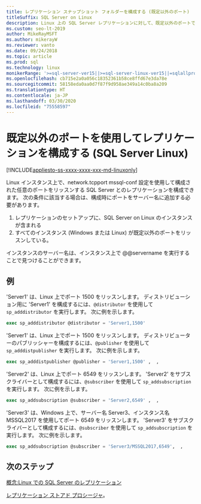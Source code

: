 ```yaml
---
title: レプリケーション スナップショット フォルダーを構成する (既定以外のポート)
titleSuffix: SQL Server on Linux
description: Linux 上の SQL Server レプリケーションに対して、既定以外のポートでスナップショット フォルダーの共有を構成する方法について説明します。
ms.custom: seo-lt-2019
author: MikeRayMSFT
ms.author: mikerayW
ms.reviewer: vanto
ms.date: 09/24/2018
ms.topic: article
ms.prod: sql
ms.technology: linux
monikerRange: '>=sql-server-ver15||>=sql-server-linux-ver15||=sqlallproducts-allversions'
ms.openlocfilehash: cb715e2a0a056c18352361b58ce8ffd67e3da78e
ms.sourcegitcommit: 58158eda0aa0d7f87f9d958ae349a14c0ba8a209
ms.translationtype: HT
ms.contentlocale: ja-JP
ms.lasthandoff: 03/30/2020
ms.locfileid: "75558597"
---
```

# <a name="configure-replication-with-non-default-ports-sql-server-linux"></a>既定以外のポートを使用してレプリケーションを構成する (SQL Server Linux)

[!INCLUDE[appliesto-ss-xxxx-xxxx-xxx-md-linuxonly](../includes/appliesto-ss-xxxx-xxxx-xxx-md-linuxonly.md)]

Linux インスタンス上で、network.tcpport mssql-conf 設定を使用して構成された任意のポートをリッスンする SQL Server とのレプリケーションを構成できます。 次の条件に該当する場合は、構成時にポートをサーバー名に追加する必要があります。

1. レプリケーションのセットアップに、SQL Server on Linux のインスタンスが含まれる
2. すべてのインスタンス (Windows または Linux) が既定以外のポートをリッスンしている。 

インスタンスのサーバー名は、インスタンス上で @@servername を実行することで見つけることができます。

## <a name="examples"></a>例

'Server1' は、Linux 上でポート 1500 をリッスンします。 ディストリビューション用に 'Server1' を構成するには、`@distributor` を使用して `sp_adddistributor` を実行します。 次に例を示します。 

```sql
exec sp_adddistributor @distributor = 'Server1,1500'
```

'Server1' は、Linux 上でポート 1500 をリッスンします。 ディストリビューターのパブリッシャーを構成するには、`@publisher` を使用して `sp_adddistpublisher` を実行します。 次に例を示します。

```sql
exec sp_adddistpublisher @publisher = 'Server1,1500' ,  ,  
```

'Server2' は、Linux 上でポート 6549 をリッスンします。 'Server2' をサブスクライバーとして構成するには、`@subscriber` を使用して `sp_addsubscription` を実行します。 次に例を示します。

```sql
exec sp_addsubscription @subscriber = 'Server2,6549' ,  ,  
```

'Server3' は、Windows 上で、サーバー名 Server3、インスタンス名 MSSQL2017 を使用してポート 6549 をリッスンします。 'Server3' をサブスクライバーとして構成するには、`@subscriber` を使用して `sp_addsubscription` を実行します。 次に例を示します。

```sql
exec sp_addsubscription @subscriber = 'Server3/MSSQL2017,6549',  ,  
```

## <a name="next-steps"></a>次のステップ

[概念:Linux での SQL Server のレプリケーション](sql-server-linux-replication.md)

[レプリケーション ストアド プロシージャ](../relational-databases/system-stored-procedures/replication-stored-procedures-transact-sql.md)。

